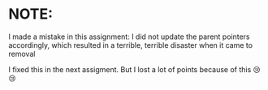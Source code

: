 # NOTE:

I made a mistake in this assignment: I did not update the parent pointers accordingly, which resulted in a terrible, terrible disaster when it came to removal

I fixed this in the next assigment. But I lost a lot of points because of this 😢😢
